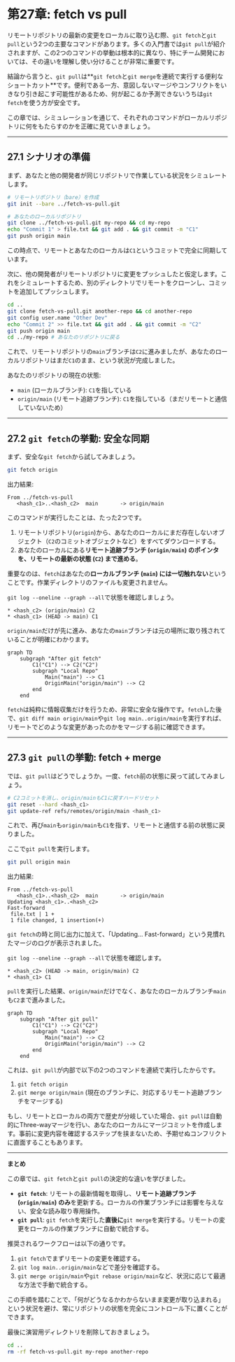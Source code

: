 # 第27章: fetch vs pull

リモートリポジトリの最新の変更をローカルに取り込む際、`git fetch`と`git pull`という2つの主要なコマンドがあります。多くの入門書では`git pull`が紹介されますが、この2つのコマンドの挙動は根本的に異なり、特にチーム開発においては、その違いを理解し使い分けることが非常に重要です。

結論から言うと、`git pull`は**`git fetch`と`git merge`を連続で実行する便利なショートカット**です。便利である一方、意図しないマージやコンフリクトをいきなり引き起こす可能性があるため、何が起こるか予測できないうちは`git fetch`を使う方が安全です。

この章では、シミュレーションを通じて、それぞれのコマンドがローカルリポジトリに何をもたらすのかを正確に見ていきましょう。

---
## 27.1 シナリオの準備

まず、あなたと他の開発者が同じリポジトリで作業している状況をシミュレートします。
```bash
# リモートリポジトリ（bare）を作成
git init --bare ../fetch-vs-pull.git

# あなたのローカルリポジトリ
git clone ../fetch-vs-pull.git my-repo && cd my-repo
echo "Commit 1" > file.txt && git add . && git commit -m "C1"
git push origin main
```
この時点で、リモートとあなたのローカルは`C1`というコミットで完全に同期しています。

次に、他の開発者がリモートリポジトリに変更をプッシュしたと仮定します。これをシミュレートするため、別のディレクトリでリモートをクローンし、コミットを追加してプッシュします。
```bash
cd ..
git clone fetch-vs-pull.git another-repo && cd another-repo
git config user.name "Other Dev"
echo "Commit 2" >> file.txt && git add . && git commit -m "C2"
git push origin main
cd ../my-repo # あなたのリポジトリに戻る
```
これで、リモートリポジトリの`main`ブランチは`C2`に進みましたが、あなたのローカルリポジトリはまだ`C1`のまま、という状況が完成しました。

あなたのリポジトリの現在の状態:
-   `main` (ローカルブランチ): `C1`を指している
-   `origin/main` (リモート追跡ブランチ): `C1`を指している（まだリモートと通信していないため）

---
## 27.2 `git fetch`の挙動: 安全な同期

まず、安全な`git fetch`から試してみましょう。
```bash
git fetch origin
```
出力結果:
```
From ../fetch-vs-pull
   <hash_c1>..<hash_c2>  main       -> origin/main
```
このコマンドが実行したことは、たった2つです。
1.  リモートリポジトリ(`origin`)から、あなたのローカルにまだ存在しないオブジェクト（`C2`のコミットオブジェクトなど）をすべてダウンロードする。
2.  あなたのローカルにある**リモート追跡ブランチ (`origin/main`) のポインタを、リモートの最新の状態 (`C2`) まで進める**。

重要なのは、`fetch`はあなたの**ローカルブランチ (`main`) には一切触れない**ということです。作業ディレクトリのファイルも変更されません。

`git log --oneline --graph --all`で状態を確認しましょう。
```
* <hash_c2> (origin/main) C2
* <hash_c1> (HEAD -> main) C1
```
`origin/main`だけが先に進み、あなたの`main`ブランチは元の場所に取り残されていることが明確にわかります。

```mermaid
graph TD
    subgraph "After git fetch"
        C1("C1") --> C2("C2")
        subgraph "Local Repo"
            Main("main") --> C1
            OriginMain("origin/main") --> C2
        end
    end
```
`fetch`は純粋に情報収集だけを行うため、非常に安全な操作です。`fetch`した後で、`git diff main origin/main`や`git log main..origin/main`を実行すれば、リモートでどのような変更があったのかをマージする前に確認できます。

---
## 27.3 `git pull`の挙動: fetch + merge

では、`git pull`はどうでしょうか。一度、`fetch`前の状態に戻って試してみましょう。
```bash
# C2コミットを消し、origin/mainもC1に戻すハードリセット
git reset --hard <hash_c1>
git update-ref refs/remotes/origin/main <hash_c1>
```
これで、再び`main`も`origin/main`も`C1`を指す、リモートと通信する前の状態に戻りました。

ここで`git pull`を実行します。
```bash
git pull origin main
```
出力結果:
```
From ../fetch-vs-pull
   <hash_c1>..<hash_c2>  main       -> origin/main
Updating <hash_c1>..<hash_c2>
Fast-forward
 file.txt | 1 +
 1 file changed, 1 insertion(+)
```
`git fetch`の時と同じ出力に加えて、「Updating... Fast-forward」という見慣れたマージのログが表示されました。

`git log --oneline --graph --all`で状態を確認します。
```
* <hash_c2> (HEAD -> main, origin/main) C2
* <hash_c1> C1
```
`pull`を実行した結果、`origin/main`だけでなく、あなたのローカルブランチ`main`も`C2`まで進みました。

```mermaid
graph TD
    subgraph "After git pull"
        C1("C1") --> C2("C2")
        subgraph "Local Repo"
            Main("main") --> C2
            OriginMain("origin/main") --> C2
        end
    end
```

これは、`git pull`が内部で以下の2つのコマンドを連続で実行したからです。
1.  `git fetch origin`
2.  `git merge origin/main` (現在のブランチに、対応するリモート追跡ブランチをマージする)

もし、リモートとローカルの両方で歴史が分岐していた場合、`git pull`は自動的にThree-wayマージを行い、あなたのローカルにマージコミットを作成します。事前に変更内容を確認するステップを挟まないため、予期せぬコンフリクトに直面することもあります。

---
**まとめ**

この章では、`git fetch`と`git pull`の決定的な違いを学びました。

-   **`git fetch`**: リモートの最新情報を取得し、**リモート追跡ブランチ (`origin/main`) のみ**を更新する。ローカルの作業ブランチには影響を与えない、安全な読み取り専用操作。
-   **`git pull`**: `git fetch`を実行した**直後に**`git merge`を実行する。リモートの変更をローカルの作業ブランチに自動で統合する。

推奨されるワークフローは以下の通りです。
1.  `git fetch`でまずリモートの変更を確認する。
2.  `git log main..origin/main`などで差分を確認する。
3.  `git merge origin/main`や`git rebase origin/main`など、状況に応じて最適な方法で手動で統合する。

この手順を踏むことで、「何がどうなるかわからないまま変更が取り込まれる」という状況を避け、常にリポジトリの状態を完全にコントロール下に置くことができます。

最後に演習用ディレクトリを削除しておきましょう。
```bash
cd ..
rm -rf fetch-vs-pull.git my-repo another-repo
```
